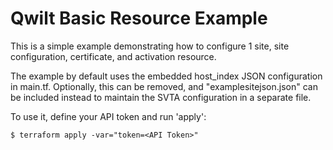 # Qwilt Basic Resource Example

This is a simple example demonstrating how to configure 1 site, site configuration, certificate, and activation resource.

The example by default uses the embedded host_index JSON configuration in main.tf.  Optionally, this can be removed, and "examplesitejson.json" can be included instead to maintain the SVTA configuration in a separate file.

To use it, define your API token and run 'apply':
```
$ terraform apply -var="token=<API Token>"
```
